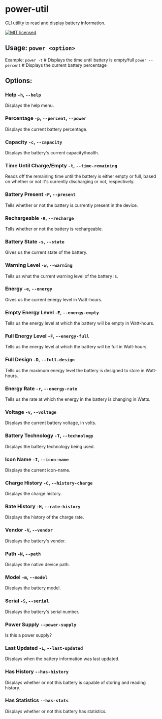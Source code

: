 # power-util
CLI utility to read and display battery information.

[![MIT licensed](https://img.shields.io/badge/license-MIT-blue.svg)](./LICENSE)

## Usage: `power <option>`
Example: `power -t`   # Displays the time until battery is empty/full
         `power --percent`   # Displays the current battery percentage

## Options:

### Help `-h`, `--help`
Displays the help menu.

### Percentage `-p`, `--percent`, `--power`
Displays the current battery percentage.

### Capacity `-c`, `--capacity`
Displays the battery's current capacity/health.

### Time Until Charge/Empty `-t`, `--time-remaining`
Reads off the remaining time until the battery is either empty or full, based on whether or not it's currently discharging or not, respectively.

### Battery Present `-P`, `--present`
Tells whether or not the battery is currently present in the device.

### Rechargeable `-R`, `--recharge`
Tells whether or not the battery is rechargeable.

### Battery State `-s`, `--state`
Gives us the current state of the battery.

### Warning Level `-w`, `--warning`
Tells us what the current warning level of the battery is.

### Energy `-e`, `--energy`
Gives us the current energy level in Watt-hours.

### Empty Energy Level `-E`, `--energy-empty`
Tells us the energy level at which the battery will be empty in Watt-hours.

### Full Energy Level `-F`, `--energy-full`
Tells us the energy level at which the battery will be full in Watt-hours.

### Full Design `-D`, `--full-design`
Tells us the maximum energy level the battery is designed to store in Watt-hours.

### Energy Rate `-r`, `--energy-rate`
Tells us the rate at which the energy in the battery is changing in Watts.

### Voltage `-v`, `--voltage`
Displays the current battery voltage, in volts.

### Battery Technology `-T`, `--technology`
Displays the battery technology being used.

### Icon Name `-I`, `--icon-name`
Displays the current icon-name.

### Charge History `-C`, `--history-charge`
Displays the charge history.

### Rate History `-H`, `--rate-history`
Displays the history of the charge rate.

### Vendor `-V`, `--vendor`
Displays the battery's vendor.

### Path `-N`, `--path`
Displays the native device path.

### Model `-m`, `--model`
Displays the battery model.

### Serial `-S`, `--serial`
Displays the battery's serial number.

### Power Supply `--power-supply`
Is this a power supply?

### Last Updated `-L`, `--last-updated`
Displays when the battery information was last updated.

### Has History `--has-history`
Displays whether or not this battery is capable of storing and reading history.

### Has Statistics `--has-stats`
Displays whether or not this battery has statistics.
